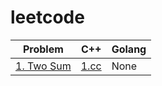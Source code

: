 # leetcode

Problem | C++ | Golang
-- | -- | --
[1. Two Sum](https://leetcode.com/problems/two-sum/) | [1.cc](cpp/1.cc) | None

